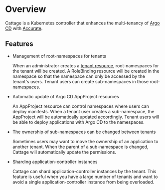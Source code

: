 # Overview

Cattage is a Kubernetes controller that enhances the multi-tenancy of [Argo CD][] with [Accurate][].

## Features

- Management of root-namespaces for tenants

    When an administrator creates a [tenant resource](crd_tenant.md), root-namespaces for the tenant will be created.
    A RoleBinding resource will be created in the namespace so that the namespace can only be accessed by the tenant's users.
    Tenant users can create sub-namespaces in those root-namespaces.

- Automatic update of Argo CD AppProject resources

    An AppProject resource can control namespaces where users can deploy manifests.
    When a tenant user creates a sub-namespace, the AppProject will be automatically updated accordingly.
    Tenant users will be able to deploy applications with Argo CD to the namespaces.

- The ownership of sub-namespaces can be changed between tenants

    Sometimes users may want to move the ownership of an application to another tenant.
    When the parent of a sub-namespace is changed, Cattage will automatically update the permissions.

- Sharding application-controller instances

    Cattage can shard application-controller instances by the tenant.
    This feature is useful when you have a large number of tenants and want to avoid a single application-controller instance from being overloaded.

[Accurate]: https://github.com/cybozu-go/accurate
[Argo CD]: https://argo-cd.readthedocs.io/en/stable/
[App Of Apps Pattern]: https://argo-cd.readthedocs.io/en/stable/operator-manual/cluster-bootstrapping/#app-of-apps-pattern
